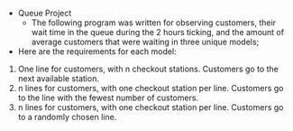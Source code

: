 * Queue Project
  * The following program was written for observing customers, their wait time in the queue during the 2 hours ticking, and the amount of average customers that were waiting in three unique models;
* Here are the requirements for each model:
1) One line for customers, with n checkout stations. Customers go to the next available station.
2) n lines for customers, with one checkout station per line. Customers go to the line with the fewest number of customers.
3) n lines for customers, with one checkout station per line. Customers go to a randomly chosen line.


 
 
